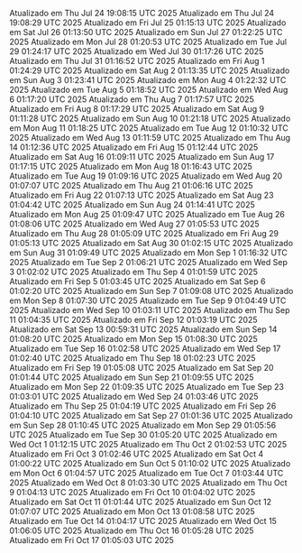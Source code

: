 Atualizado em Thu Jul 24 19:08:15 UTC 2025
Atualizado em Thu Jul 24 19:08:29 UTC 2025
Atualizado em Fri Jul 25 01:15:13 UTC 2025
Atualizado em Sat Jul 26 01:13:50 UTC 2025
Atualizado em Sun Jul 27 01:22:25 UTC 2025
Atualizado em Mon Jul 28 01:20:53 UTC 2025
Atualizado em Tue Jul 29 01:24:17 UTC 2025
Atualizado em Wed Jul 30 01:17:26 UTC 2025
Atualizado em Thu Jul 31 01:16:52 UTC 2025
Atualizado em Fri Aug  1 01:24:29 UTC 2025
Atualizado em Sat Aug  2 01:13:35 UTC 2025
Atualizado em Sun Aug  3 01:23:41 UTC 2025
Atualizado em Mon Aug  4 01:22:32 UTC 2025
Atualizado em Tue Aug  5 01:18:52 UTC 2025
Atualizado em Wed Aug  6 01:17:20 UTC 2025
Atualizado em Thu Aug  7 01:17:57 UTC 2025
Atualizado em Fri Aug  8 01:17:29 UTC 2025
Atualizado em Sat Aug  9 01:11:28 UTC 2025
Atualizado em Sun Aug 10 01:21:18 UTC 2025
Atualizado em Mon Aug 11 01:18:25 UTC 2025
Atualizado em Tue Aug 12 01:10:32 UTC 2025
Atualizado em Wed Aug 13 01:11:59 UTC 2025
Atualizado em Thu Aug 14 01:12:36 UTC 2025
Atualizado em Fri Aug 15 01:12:44 UTC 2025
Atualizado em Sat Aug 16 01:09:11 UTC 2025
Atualizado em Sun Aug 17 01:17:15 UTC 2025
Atualizado em Mon Aug 18 01:16:43 UTC 2025
Atualizado em Tue Aug 19 01:09:16 UTC 2025
Atualizado em Wed Aug 20 01:07:07 UTC 2025
Atualizado em Thu Aug 21 01:06:16 UTC 2025
Atualizado em Fri Aug 22 01:07:13 UTC 2025
Atualizado em Sat Aug 23 01:04:42 UTC 2025
Atualizado em Sun Aug 24 01:14:41 UTC 2025
Atualizado em Mon Aug 25 01:09:47 UTC 2025
Atualizado em Tue Aug 26 01:08:06 UTC 2025
Atualizado em Wed Aug 27 01:05:53 UTC 2025
Atualizado em Thu Aug 28 01:05:09 UTC 2025
Atualizado em Fri Aug 29 01:05:13 UTC 2025
Atualizado em Sat Aug 30 01:02:15 UTC 2025
Atualizado em Sun Aug 31 01:09:49 UTC 2025
Atualizado em Mon Sep  1 01:16:32 UTC 2025
Atualizado em Tue Sep  2 01:06:21 UTC 2025
Atualizado em Wed Sep  3 01:02:02 UTC 2025
Atualizado em Thu Sep  4 01:01:59 UTC 2025
Atualizado em Fri Sep  5 01:03:45 UTC 2025
Atualizado em Sat Sep  6 01:02:20 UTC 2025
Atualizado em Sun Sep  7 01:09:08 UTC 2025
Atualizado em Mon Sep  8 01:07:30 UTC 2025
Atualizado em Tue Sep  9 01:04:49 UTC 2025
Atualizado em Wed Sep 10 01:03:11 UTC 2025
Atualizado em Thu Sep 11 01:04:35 UTC 2025
Atualizado em Fri Sep 12 01:03:19 UTC 2025
Atualizado em Sat Sep 13 00:59:31 UTC 2025
Atualizado em Sun Sep 14 01:08:20 UTC 2025
Atualizado em Mon Sep 15 01:08:30 UTC 2025
Atualizado em Tue Sep 16 01:02:58 UTC 2025
Atualizado em Wed Sep 17 01:02:40 UTC 2025
Atualizado em Thu Sep 18 01:02:23 UTC 2025
Atualizado em Fri Sep 19 01:05:08 UTC 2025
Atualizado em Sat Sep 20 01:01:44 UTC 2025
Atualizado em Sun Sep 21 01:09:55 UTC 2025
Atualizado em Mon Sep 22 01:09:35 UTC 2025
Atualizado em Tue Sep 23 01:03:01 UTC 2025
Atualizado em Wed Sep 24 01:03:46 UTC 2025
Atualizado em Thu Sep 25 01:04:19 UTC 2025
Atualizado em Fri Sep 26 01:04:10 UTC 2025
Atualizado em Sat Sep 27 01:01:36 UTC 2025
Atualizado em Sun Sep 28 01:10:45 UTC 2025
Atualizado em Mon Sep 29 01:05:56 UTC 2025
Atualizado em Tue Sep 30 01:05:20 UTC 2025
Atualizado em Wed Oct  1 01:12:15 UTC 2025
Atualizado em Thu Oct  2 01:02:53 UTC 2025
Atualizado em Fri Oct  3 01:02:46 UTC 2025
Atualizado em Sat Oct  4 01:00:22 UTC 2025
Atualizado em Sun Oct  5 01:10:02 UTC 2025
Atualizado em Mon Oct  6 01:04:57 UTC 2025
Atualizado em Tue Oct  7 01:03:44 UTC 2025
Atualizado em Wed Oct  8 01:03:30 UTC 2025
Atualizado em Thu Oct  9 01:04:13 UTC 2025
Atualizado em Fri Oct 10 01:04:02 UTC 2025
Atualizado em Sat Oct 11 01:01:44 UTC 2025
Atualizado em Sun Oct 12 01:07:07 UTC 2025
Atualizado em Mon Oct 13 01:08:58 UTC 2025
Atualizado em Tue Oct 14 01:04:17 UTC 2025
Atualizado em Wed Oct 15 01:06:05 UTC 2025
Atualizado em Thu Oct 16 01:05:28 UTC 2025
Atualizado em Fri Oct 17 01:05:03 UTC 2025
